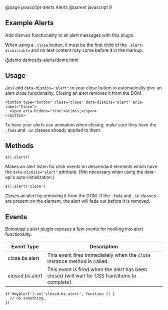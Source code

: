 @page javascript-alerts Alerts
@parent javascript 9


## Example Alerts
Add dismiss functionality to all alert messages with this plugin.

When using a `.close` button, it must be the first child of the `.alert-dismissible` and no text content may come before it in the markup.

@demo demos/js-alerts/demo.html

## Usage
Just add `data-dismiss="alert"` to your close button to automatically give an alert close functionality. Closing an alert removes it from the DOM.

```
<button type="button" class="close" data-dismiss="alert" aria-label="Close">
  <span aria-hidden="true">&times;</span>
</button>
```

To have your alerts use animation when closing, make sure they have the `.fade` and `.in` classes already applied to them.

## Methods
`$().alert()`

Makes an alert listen for click events on descendant elements which have the `data-dismiss="alert"` attribute. (Not necessary when using the data-api's auto-initialization.)

`$().alert('close')`

Closes an alert by removing it from the DOM. If the `.fade` and `.in` classes are present on the element, the alert will fade out before it is removed.

## Events
Bootstrap's alert plugin exposes a few events for hooking into alert functionality.

<table class="table table-bordered table-striped bs-events-table">
<thead>
  <tr>
    <th>Event Type</th>
    <th>Description</th>
  </tr>
</thead>
<tbody>
  <tr>
    <td>close.bs.alert</td>
    <td>This event fires immediately when the <code>close</code> instance method is called.</td>
  </tr>
  <tr>
    <td>closed.bs.alert</td>
    <td>This event is fired when the alert has been closed (will wait for CSS transitions to complete).</td>
  </tr>
</tbody>
</table>

```
$('#myAlert').on('closed.bs.alert', function () {
  // do something…
})
```
